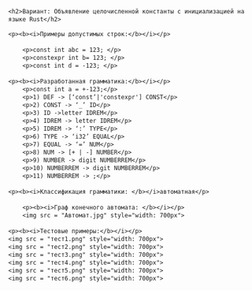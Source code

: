 <html>

<head>
    
    <h2>Вариант: Объявление целочисленной константы с инициализацией на языке Rust</h2>
</head>

<body>

    <p><b><i>Примеры допустимых строк:</b></i></p>

        <p>const int abc = 123; </p>
        <p>constexpr int b= 123; </p>
        <p>const int d = -123; </p>

    <p><b><i>Разработанная грамматика:</b></i></p>    
        <p>const int a = +-123;</p>
        <p>1) DEF -> [‘const’|'constexpr'] CONST</p>
        <p>2) CONST -> ‘_’ ID</p>
        <p>3) ID ->letter IDREM</p>
        <p>4) IDREM -> letter IDREM</p>
        <p>5) IDREM -> ‘:’ TYPE</p>
        <p>6) TYPE -> ‘i32’ EQUAL</p>
        <p>7) EQUAL -> ‘=’ NUM</p>
        <p>8) NUM -> [+ | -] NUMBER</p>
        <p>9) NUMBER -> digit NUMBERREM</p>
        <p>10) NUMBERREM -> digit NUMBERREM</p>
        <p>11) NUMBERREM -> ;</p>

    <p><b><i>Классификация грамматики: </b></i>автоматная</p> 
        
        <p><b><i>Граф конечного автомата: </b></i></p> 
        <img src = "Автомат.jpg" style="width: 700px">
    
    <p><b><i>Тестовые примеры:</b></i></p>
    <img src = "тест1.png" style="width: 700px">
    <img src = "тест2.png" style="width: 700px">
    <img src = "тест3.png" style="width: 700px">
    <img src = "тест4.png" style="width: 700px">
    <img src = "тест5.png" style="width: 700px">
    <img src = "тест6.png" style="width: 700px">
</body>

</html>